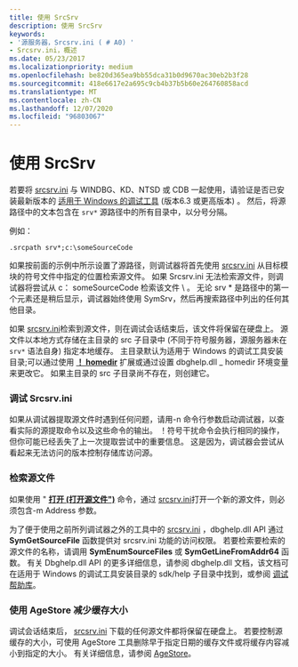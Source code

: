 ```yaml
---
title: 使用 SrcSrv
description: 使用 SrcSrv
keywords:
- '源服务器，Srcsrv.ini ( # A0) '
- Srcsrv.ini，概述
ms.date: 05/23/2017
ms.localizationpriority: medium
ms.openlocfilehash: be820d365ea9bb55dca31b0d9670ac30eb2b3f28
ms.sourcegitcommit: 418e6617e2a695c9cb4b37b5b60e264760858acd
ms.translationtype: MT
ms.contentlocale: zh-CN
ms.lasthandoff: 12/07/2020
ms.locfileid: "96803067"
---
```

# <a name="using-srcsrv"></a>使用 SrcSrv


若要将 [srcsrv.ini](srcsrv.md) 与 WINDBG、KD、NTSD 或 CDB 一起使用，请验证是否已安装最新版本的 [适用于 Windows 的调试工具](./index.md) (版本6.3 或更高版本) 。 然后，将源路径中的文本包含在 `srv*` 源路径中的所有目录中，以分号分隔。

例如：

```dbgcmd
.srcpath srv*;c:\someSourceCode
```

如果按前面的示例中所示设置了源路径，则调试器将首先使用 [srcsrv.ini](srcsrv.md) 从目标模块的符号文件中指定的位置检索源文件。 如果 Srcsrv.ini 无法检索源文件，则调试器将尝试从 c： someSourceCode 检索该文件 \\ 。 无论 srv \* 是路径中的第一个元素还是稍后显示，调试器始终使用 SymSrv，然后再搜索路径中列出的任何其他目录。

如果 [srcsrv.ini](srcsrv.md)检索到源文件，则在调试会话结束后，该文件将保留在硬盘上。 源文件以本地方式存储在主目录的 src 子目录中 (不同于符号服务器，源服务器未在 `srv*` 语法自身) 指定本地缓存。 主目录默认为适用于 Windows 的调试工具安装目录;可以通过使用 [**！ homedir**](-homedir.md) 扩展或通过设置 dbghelp.dll \_ homedir 环境变量来更改它。 如果主目录的 src 子目录尚不存在，则创建它。

### <a name="span-iddebugging_srcsrvspanspan-iddebugging_srcsrvspandebugging-srcsrv"></a><span id="debugging_srcsrv"></span><span id="DEBUGGING_SRCSRV"></span>调试 Srcsrv.ini

如果从调试器提取源文件时遇到任何问题，请用-n 命令行参数启动调试器，以查看实际的源提取命令以及这些命令的输出。 ！符号干扰命令会执行相同的操作，但你可能已经丢失了上一次提取尝试中的重要信息。 这是因为，调试器会尝试从看起来无法访问的版本控制存储库访问源。

### <a name="span-idretrieving_source_filesspanspan-idretrieving_source_filesspanretrieving-source-files"></a><span id="retrieving_source_files"></span><span id="RETRIEVING_SOURCE_FILES"></span>检索源文件

如果使用 " [**打开 (打开源文件")**](-open--open-source-file-.md) 命令，通过 [srcsrv.ini](srcsrv.md)打开一个新的源文件，则必须包含-m Address 参数。

为了便于使用之前所列调试器之外的工具中的 [srcsrv.ini](srcsrv.md) ，dbghelp.dll API 通过 **SymGetSourceFile** 函数提供对 srcsrv.ini 功能的访问权限。 若要检索要检索的源文件的名称，请调用 **SymEnumSourceFiles** 或 **SymGetLineFromAddr64** 函数。 有关 Dbghelp.dll API 的更多详细信息，请参阅 dbghelp.dll 文档，该文档可在适用于 Windows 的调试工具安装目录的 sdk/help 子目录中找到，或参阅 [调试帮助库](/windows/win32/debug/debug-help-library)。

### <a name="span-idusing_agestore_to_reduce_the_cache_sizespanspan-idusing_agestore_to_reduce_the_cache_sizespanusing-agestore-to-reduce-the-cache-size"></a><span id="using_agestore_to_reduce_the_cache_size"></span><span id="USING_AGESTORE_TO_REDUCE_THE_CACHE_SIZE"></span>使用 AgeStore 减少缓存大小

调试会话结束后， [srcsrv.ini](srcsrv.md) 下载的任何源文件都将保留在硬盘上。 若要控制源缓存的大小，可使用 AgeStore 工具删除早于指定日期的缓存文件或将缓存内容减小到指定的大小。 有关详细信息，请参阅 [AgeStore](agestore.md)。

 

